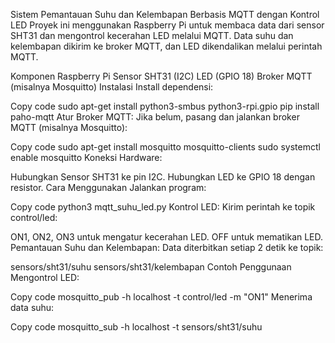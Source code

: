 Sistem Pemantauan Suhu dan Kelembapan Berbasis MQTT dengan Kontrol LED
Proyek ini menggunakan Raspberry Pi untuk membaca data dari sensor SHT31 dan mengontrol kecerahan LED melalui MQTT. Data suhu dan kelembapan dikirim ke broker MQTT, dan LED dikendalikan melalui perintah MQTT.

Komponen
Raspberry Pi
Sensor SHT31 (I2C)
LED (GPIO 18)
Broker MQTT (misalnya Mosquitto)
Instalasi
Install dependensi:

Copy code
sudo apt-get install python3-smbus python3-rpi.gpio
pip install paho-mqtt
Atur Broker MQTT: Jika belum, pasang dan jalankan broker MQTT (misalnya Mosquitto):

Copy code
sudo apt-get install mosquitto mosquitto-clients
sudo systemctl enable mosquitto
Koneksi Hardware:

Hubungkan Sensor SHT31 ke pin I2C.
Hubungkan LED ke GPIO 18 dengan resistor.
Cara Menggunakan
Jalankan program:

Copy code
python3 mqtt_suhu_led.py
Kontrol LED: Kirim perintah ke topik control/led:

ON1, ON2, ON3 untuk mengatur kecerahan LED.
OFF untuk mematikan LED.
Pemantauan Suhu dan Kelembapan: Data diterbitkan setiap 2 detik ke topik:

sensors/sht31/suhu
sensors/sht31/kelembapan
Contoh Penggunaan
Mengontrol LED:

Copy code
mosquitto_pub -h localhost -t control/led -m "ON1"
Menerima data suhu:

Copy code
mosquitto_sub -h localhost -t sensors/sht31/suhu
